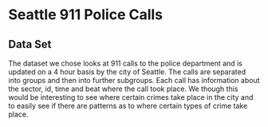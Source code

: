 Seattle 911 Police Calls 
====================
Data Set
--------------------
The dataset we chose looks at 911 calls to the police department and is updated on a 4 hour basis by the city of Seattle. The calls are separated into groups and then into further subgroups.  Each call has information about the sector, id, time and beat where the call took place.  We though this would be interesting to see where certain crimes take place in the city and to easily see if there are patterns as to where certain types of crime take place.  
